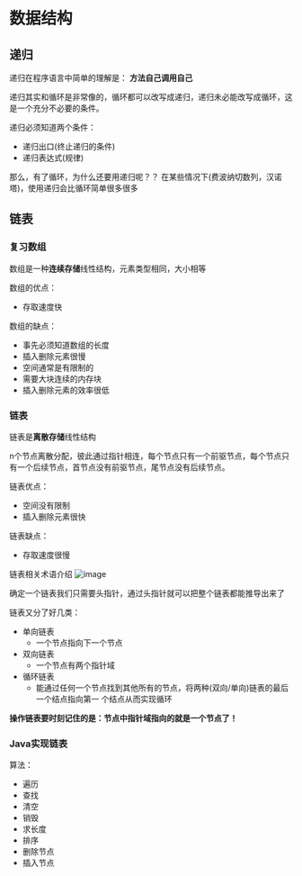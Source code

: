 # 数据结构
## 递归
递归在程序语⾔中简单的理解是： **⽅法⾃⼰调⽤⾃⼰**

递归其实和循环是⾮常像的，循环都可以改写成递归，递归未必能改写成循环，这是⼀个充分不必要的条件。

递归必须知道两个条件：
- 递归出⼝(终⽌递归的条件)
- 递归表达式(规律)

那么，有了循环，为什么还要⽤递归呢？？ 在某些情况下(费波纳切数列，汉诺塔)，使⽤递归会⽐循环简单很多很多

## 链表

### 复习数组
数组是⼀种**连续存储**线性结构，元素类型相同，大小相等

数组的优点：
- 存取速度快

数组的缺点：
- 事先必须知道数组的长度
- 插入删除元素很慢
- 空间通常是有限制的
- 需要大块连续的内存块
- 插入删除元素的效率很低

### 链表
链表是**离散存储**线性结构

n个节点离散分配，彼此通过指针相连，每个节点只有一个前驱节点，每个节点只有一个后续节点，首节点没有前驱节点，尾节点没有后续节点。

链表优点：
- 空间没有限制
- 插入删除元素很快

链表缺点：
- 存取速度很慢


链表相关术语介绍
![image](http://m.qpic.cn/psc?/V12A7VgS03zLND/6RAq0V9V8Td2AB7JS6C71DqZhIX5Le.FCigUEtO4aLDfr0xYWJxQlsvNhJQPASensUhxDn9x4LzQvFK810bnqXkQEdNot07wCr2RiGAJCc4!/b&bo=fAboAwAAAAADN4M!&rf=viewer_4)

确定⼀个链表我们只需要头指针，通过头指针就可以把整个链表都能推导出来了

链表又分了好几类：
- 单向链表
    - 一个节点指向下一个节点
- 双向链表
    - 一个节点有两个指针域
- 循环链表
    - 能通过任何一个节点找到其他所有的节点，将两种(双向/单向)链表的最后一个结点指向第一
个结点从而实现循环

**操作链表要时刻记住的是：节点中指针域指向的就是一个节点了！**

### Java实现链表
算法：
- 遍历
- 查找
- 清空
- 销毁
- 求长度
- 排序
- 删除节点
- 插入节点
